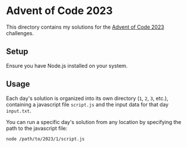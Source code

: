 # Advent of Code 2023

This directory contains my solutions for the [Advent of Code 2023](https://adventofcode.com/2023) challenges.

## Setup

Ensure you have Node.js installed on your system.

## Usage

Each day's solution is organized into its own directory (`1`, `2`, `3`, etc.), containing a javascript file `script.js` and the input data for that day `input.txt`.

You can run a specific day's solution from any location by specifying the path to the javascript file:

```bash
node /path/to/2023/1/script.js
```
